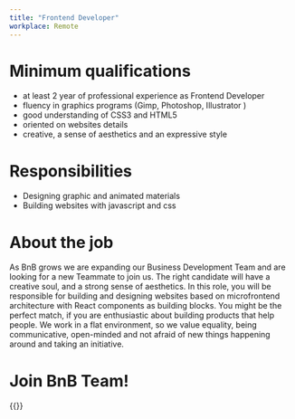 ```yaml
---
title: "Frontend Developer"
workplace: Remote
---
```


# Minimum qualifications

* at least 2 year of professional experience as Frontend Developer
* fluency in graphics programs (Gimp, Photoshop, Illustrator )
* good understanding of CSS3 and HTML5
* oriented on websites details
* creative, a sense of aesthetics and an expressive style

# Responsibilities

* Designing graphic and animated materials
* Building websites with javascript and css


# About the job

As BnB grows we are expanding our Business Development Team and are looking for a new Teammate to join us. The right candidate will have a creative soul, and a strong sense of aesthetics.
In this role, you will be responsible for building and designing websites based on microfrontend architecture with React components as building blocks. You might be the perfect match, if you are enthusiastic about building products that help people.
We work in a flat environment, so we value equality, being communicative, open-minded and not afraid of new things happening around and taking an initiative.


# Join BnB Team!

{{<disclaimer>}}
